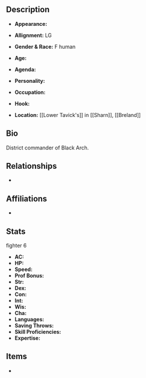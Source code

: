 ## Description
- **Appearance:** 

- **Allignment:** LG

- **Gender & Race:** F human

- **Age:** 

- **Agenda:** 

- **Personality:** 

- **Occupation:** 

- **Hook:** 

- **Location:** [[Lower Tavick's]] in [[Sharn]], [[Breland]]

## Bio
District commander of Black Arch.

## Relationships
- 

## Affiliations
- 

## Stats
fighter 6
- **AC:** 
- **HP:** 
- **Speed:** 
- **Prof Bonus:** 
- **Str:** 
- **Dex:** 
- **Con:** 
- **Int:** 
- **Wis:** 
- **Cha:** 
- **Languages:** 
- **Saving Throws:** 
- **Skill Proficiencies:** 
- **Expertise:** 


## Items
- 

